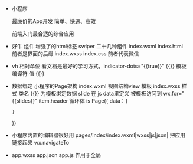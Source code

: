 - 小程序

  最廉价的App开发 简单、快速、高效

  前端入门最合适的综合应用
  
- 好牛
  组件 增强了的html标签
  swiper 二十几种组件
  index.wxml index.html 前者是界面的后缀
  index.wxss index.css  前者代表微信

- vh 相对单位
  看文档是最好的学习方式，indicator-dots="{{true}}" {{}} 模板编译符 值 {{}}

- 数据绑定
  小程序的Page架构
  index.wxml 视图结构view 模板
  index.wxss 样式 类名
  {{}}  为模板绑定数据 slide 在 js data里定义
  被模板访问到 wx:for="{{slides}}" item.header 循环体
  is Page({
      data：{

      }
  })

- 小程序内置的编辑器很好用
  pages/index/index.wxml|wxss|js|json|
  把应用链接起来
  wx.navigateTo

- app.wxss app.json app.js 作用于全局
